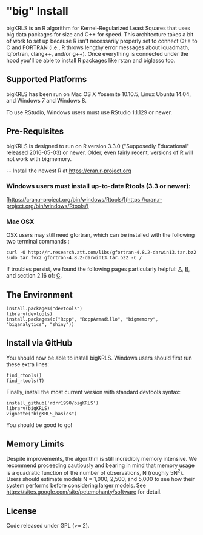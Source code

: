 # "big" Install

bigKRLS is an R algorithm for Kernel-Regularized Least Squares that uses big data packages for size and C++ for speed. This architecture takes a bit of work to set up because R isn't necessarily properly set to connect C++ to C and FORTRAN (i.e., R throws lengthy error messages about lquadmath, lqfortran, clang++, and/or g++). Once everything is connected under the hood you'll be able to install R packages like rstan and biglasso too. 

## Supported Platforms
bigKRLS has been run on Mac OS X Yosemite 10.10.5, Linux Ubuntu 14.04, and Windows 7 and Windows 8.

To use RStudio, Windows users must use RStudio 1.1.129 or newer. 


## Pre-Requisites

bigKRLS is designed to run on R version 3.3.0 ("Supposedly Educational" released 2016-05-03) or newer. Older, even fairly recent, versions of R will not work with bigmemory. 

-- Install the newest R at https://cran.r-project.org 

### Windows users must install up-to-date Rtools (3.3 or newer):

[https://cran.r-project.org/bin/windows/Rtools/](https://cran.r-project.org/bin/windows/Rtools/)

### Mac OSX 
OSX users may still need gfortran, which can be installed with the following two terminal commands :

```
curl -O http://r.research.att.com/libs/gfortran-4.8.2-darwin13.tar.bz2  
sudo tar fvxz gfortran-4.8.2-darwin13.tar.bz2 -C /
```

If troubles persist, we found the following pages particularly helpful: [A](http://thecoatlessprofessor.com/programming/setting-up-rstudio-to-work-with-rcpparmadillo/), [B](http://thecoatlessprofessor.com/programming/rcpp-rcpparmadillo-and-os-x-mavericks-lgfortran-and-lquadmath-error/), and section 2.16 of: [C](http://dirk.eddelbuettel.com/code/rcpp/Rcpp-FAQ.pdf).


## The Environment

```{r, eval = F}
install.packages("devtools")  
library(devtools)  
install.packages(c("Rcpp", "RcppArmadillo", "bigmemory", "biganalytics", "shiny"))  
```


## Install via GitHub
You should now be able to install bigKRLS. Windows users should first run these extra lines:
```{r, eval = F}
find_rtools()
find_rtools(T)  
```
Finally, install the most current version with standard devtools syntax:

```{r, eval = F}
install_github('rdrr1990/bigKRLS')
library(bigKRLS)
vignette("bigKRLS_basics")
```
You should be good to go!


## Memory Limits
Despite improvements, the algorithm is still incredibly memory intensive. We recommend proceeding cautiously and bearing in mind that memory usage is a quadratic function of the number of observations, N (roughly 5N<sup>2</sup>). Users should estimate models N = 1,000, 2,500, and 5,000 to see how their system performs before considering larger models. See https://sites.google.com/site/petemohanty/software for detail.

## License 
Code released under GPL (>= 2).


